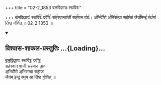 +++
title = "02-2_1853 बलविज्ञायः स्थविरः"

+++
ब꣣लविज्ञायः꣡ स्थवि꣢꣯रः꣣ प्र꣡वी꣢रः꣣ स꣡ह꣢स्वान्वा꣣जी꣡ सह꣢꣯मान उ꣣ग्रः꣢। अ꣣भि꣡वी꣢रो अ꣣भि꣡स꣢त्वा सहो꣣जा꣡ जैत्र꣢꣯मिन्द्र꣣ र꣢थ꣣मा꣡ ति꣢ष्ठ गो꣣वि꣢त् ॥ 02-2:1853 ॥

<div class="js_include" newlevelforh1="2" title="विश्वास-शाकल-प्रस्तुतिः" unfilled url="/vedAH_Rk/shAkalam/saMhitA/vishvAsa-prastutiH/10/103/05_balavijnAyaH_sthaviraH.md">
<details open><summary><h2>विश्वास-शाकल-प्रस्तुतिः ...{Loading}...</h2></summary>


ब॒ल॒वि॒ज्ञा॒यः स्थवि॑रः॒ प्रवी॑रः॒  
सह॑स्वान् वा॒जी सह॑मान उ॒ग्रः।  
अ॒भिवी॑रो अ॒भिस॑त्वा सहो॒जा  
जैत्र॑म् इन्द्र॒ रथ॒म् आ ति॑ष्ठ गो॒वित् ॥

</details>
</div>